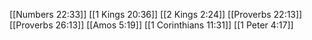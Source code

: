 [[Numbers 22:33]]
[[1 Kings 20:36]]
[[2 Kings 2:24]]
[[Proverbs 22:13]]
[[Proverbs 26:13]]
[[Amos 5:19]]
[[1 Corinthians 11:31]]
[[1 Peter 4:17]]
